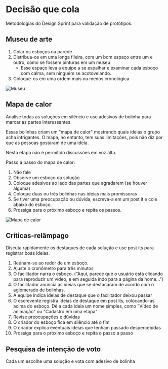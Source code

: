 # Decisão que cola

Metodologias do Design Sprint para validação de protótipos.

## Museu de arte

1. Colar os esboços na parede
2. Distribua-os em uma longa fileira, com um bom espaço entre um e outro, como se fossem pinturas em um museu
    - Esse espaço leva a equipe a se espalhar e examinar cada esboço com calma, sem ninguém se acotovelando.
3. Coloque-os em uma ordem mais ou menos cronológica

![Museu](https://i.imgur.com/ZS2XNI7.jpg)

## Mapa de calor

Analise todas as soluções em silêncio e use adesivos de bolinha para marcar as partes interessantes.

Essas bolinhas criam um "mapa de calor" mostrando quais ideias o grupo acha intrigantes. O mapa, no entanto, tem suas limitações, pois não diz por que as pessoas gostaram de uma ideia.

Nesta etapa não é permitido discussões em voz alta.

Passo a passo do mapa de calor:

1. Não fale
2. Observe um esboço da solução
3. Coloque adesivos ao lado das partes que agradarem (se houver alguma)
4. Coloque duas ou três bolinhas nas ideias mais promissoras
5. Se tiver uma preocupação ou dúvida, escreva-a em um post it e cole abaixo do esboço.
6. Prossiga para o próximo esboço e repita os passos.

![Mapa de calor](https://i.imgur.com/SpSmhTp.jpg)

## Críticas-relâmpago

Discuta rapidamente os destaques de cada solução e use post its para registrar boas ideias.

1. Reúnam-se ao redor de um esboço.
2. Ajuste o cronômetro para três minutos
3. O facilitador narra o esboço. ("Aqui, parece que o usuário está clicando para reproduzir um vídeo, e em seguida indo para a página da home...")
4. O facilitador anuncia as ideias que se destacaram de acordo com o aglomerado de bolinhas.
5. A equipe indica ideias de destaque que o facilitador deixou passar
6. O escrevente registra ideias de destaque em post its, colocando-as acima do esboço. Dê a cada ideia um nome simples, como "Vídeo de animação" ou "Cadastro em uma etapa"
7. Revise preocupações e dúvidas
8. O criador do esboço fica em silêncio até o fim
9. O criador explica eventuais ideias que tenham passado despercebidas
10. Prossiga para o próximo esboço e repita o passo a passo

## Pesquisa de intenção de voto

Cada um escolhe uma solução e vota com adesivo de bolinha
